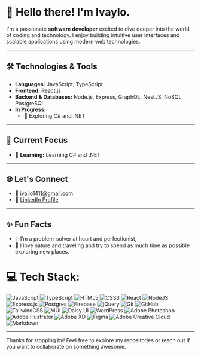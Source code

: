 # 👋 Hello there! I'm Ivaylo. 

I'm a passionate **software developer** excited to dive deeper into the world of coding and technology. I enjoy building intuitive user interfaces and scalable applications using modern web technologies.  

---

## 🛠️ Technologies & Tools  

- **Languages:** JavaScript, TypeScript  
- **Frontend:** React.js  
- **Backend & Databases:** Node.js, Express, GraphQL, NestJS, NoSQL, PostgreSQL 
- **In Progress:**  
  - 🌱 Exploring C# and .NET 
---

## 🚀 Current Focus  
- 🧠 **Learning:** Learning C# and .NET
---

## 🌐 Let's Connect  
- 📧 ivailo1411@gmail.com  
- 💼 [LinkedIn Profile](www.linkedin.com/in/ivaylo-georgiev-096a6a226)   

---

## ✨ Fun Facts  
- 💡 I’m a problem-solver at heart and perfectionist,  
- 🌳 I love nature and traveling and try to spend as much time as possible exploring new places.

# 💻 Tech Stack:
![JavaScript](https://img.shields.io/badge/javascript-%23323330.svg?style=for-the-badge&logo=javascript&logoColor=%23F7DF1E) ![TypeScript](https://img.shields.io/badge/typescript-%23007ACC.svg?style=for-the-badge&logo=typescript&logoColor=white) ![HTML5](https://img.shields.io/badge/html5-%23E34F26.svg?style=for-the-badge&logo=html5&logoColor=white) ![CSS3](https://img.shields.io/badge/css3-%231572B6.svg?style=for-the-badge&logo=css3&logoColor=white) ![React](https://img.shields.io/badge/react-%2320232a.svg?style=for-the-badge&logo=react&logoColor=%2361DAFB) ![NodeJS](https://img.shields.io/badge/node.js-6DA55F?style=for-the-badge&logo=node.js&logoColor=white) ![Express.js](https://img.shields.io/badge/express.js-%23404d59.svg?style=for-the-badge&logo=express&logoColor=%2361DAFB) ![Postgres](https://img.shields.io/badge/postgres-%23316192.svg?style=for-the-badge&logo=postgresql&logoColor=white) ![Firebase](https://img.shields.io/badge/firebase-a08021?style=for-the-badge&logo=firebase&logoColor=ffcd34) ![jQuery](https://img.shields.io/badge/jquery-%230769AD.svg?style=for-the-badge&logo=jquery&logoColor=white) ![Git](https://img.shields.io/badge/git-%23F05033.svg?style=for-the-badge&logo=git&logoColor=white) ![GitHub](https://img.shields.io/badge/github-%23121011.svg?style=for-the-badge&logo=github&logoColor=white) ![TailwindCSS](https://img.shields.io/badge/tailwindcss-%2338B2AC.svg?style=for-the-badge&logo=tailwind-css&logoColor=white) ![MUI](https://img.shields.io/badge/MUI-%230081CB.svg?style=for-the-badge&logo=mui&logoColor=white) ![Daisy UI](https://img.shields.io/badge/daisyui-5A0EF8?style=for-the-badge&logo=daisyui&logoColor=white) ![WordPress](https://img.shields.io/badge/WordPress-%23117AC9.svg?style=for-the-badge&logo=WordPress&logoColor=white) ![Adobe Photoshop](https://img.shields.io/badge/adobe%20photoshop-%2331A8FF.svg?style=for-the-badge&logo=adobe%20photoshop&logoColor=white) ![Adobe Illustrator](https://img.shields.io/badge/adobe%20illustrator-%23FF9A00.svg?style=for-the-badge&logo=adobe%20illustrator&logoColor=white) ![Adobe XD](https://img.shields.io/badge/Adobe%20XD-470137?style=for-the-badge&logo=Adobe%20XD&logoColor=#FF61F6) ![Figma](https://img.shields.io/badge/figma-%23F24E1E.svg?style=for-the-badge&logo=figma&logoColor=white) ![Adobe Creative Cloud](https://img.shields.io/badge/Adobe%20Creative%20Cloud-DA1F26.svg?style=for-the-badge&logo=Adobe%20Creative%20Cloud&logoColor=white) ![Markdown](https://img.shields.io/badge/markdown-%23000000.svg?style=for-the-badge&logo=markdown&logoColor=white)

---

Thanks for stopping by! Feel free to explore my repositories or reach out if you want to collaborate on something awesome.  
